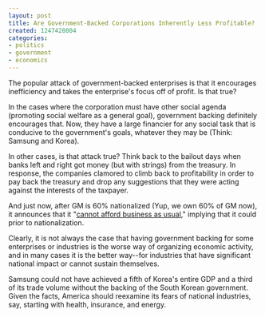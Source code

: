 ```yaml
---
layout: post
title: Are Government-Backed Corporations Inherently Less Profitable?
created: 1247428004
categories:
- politics
- government
- economics
---
```

The popular attack of government-backed enterprises is that it encourages inefficiency and takes the enterprise's focus off of profit. Is that true?

In the cases where the corporation must have other social agenda (promoting social welfare as a general goal), government backing definitely encourages that. Now, they have a large financier for any social task that is conducive to the government's goals, whatever they may be (Think: Samsung and Korea).

In other cases, is that attack true? Think back to the bailout days when banks left and right got money (but with strings) from the treasury. In response, the companies clamored to climb back to profitability in order to pay back the treasury and drop any suggestions that they were acting against the interests of the taxpayer.

And just now, after GM is 60% nationalized (Yup, we own 60% of GM now), it announces that it "<a href="http://www.nytimes.com/2009/07/11/business/11auto.html">cannot afford business as usual</a>," implying that it could prior to nationalization.

Clearly, it is not always the case that having government backing for some enterprises or industries is the worse way of organizing economic activity, and in many cases it is the better way--for industries that have significant national impact or cannot sustain themselves.

Samsung could not have achieved a fifth of Korea's entire GDP and a third of its trade volume without the backing of the South Korean government. Given the facts, America should reexamine its fears of national industries, say, starting with health, insurance, and energy.
